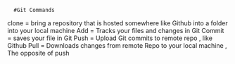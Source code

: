       #Git Commands

clone = bring a repository that is hosted somewhere like Github into a folder into your local machine
Add  =  Tracks your files and changes in Git
Commit =  saves your file in Git
Push  = Upload Git commits to remote repo , like Github
Pull = Downloads changes from remote Repo to your local machine , The opposite of push
